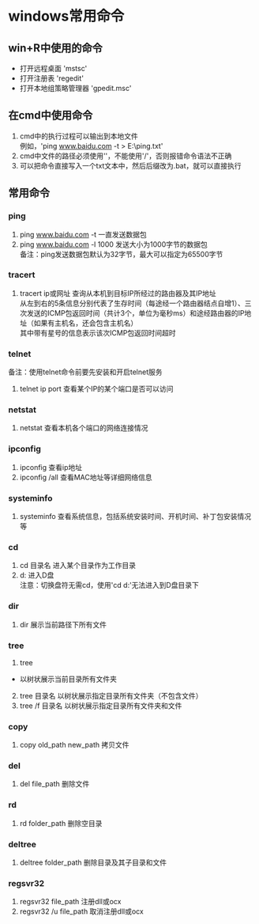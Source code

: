 # windows常用命令

## win+R中使用的命令
* 打开远程桌面
'mstsc'  
* 打开注册表
'regedit'  
* 打开本地组策略管理器 
'gpedit.msc'  


## 在cmd中使用命令
1. cmd中的执行过程可以输出到本地文件  
例如，'ping www.baidu.com -t > E:\ping.txt'  
2. cmd中文件的路径必须使用'\'，不能使用'/'，否则报错命令语法不正确  
3. 可以把命令直接写入一个txt文本中，然后后缀改为.bat，就可以直接执行


## 常用命令
### ping
1. ping www.baidu.com -t
一直发送数据包  
2. ping www.baidu.com -l 1000
发送大小为1000字节的数据包  
备注：ping发送数据包默认为32字节，最大可以指定为65500字节  

### tracert
1. tracert ip或网址
查询从本机到目标IP所经过的路由器及其IP地址  
从左到右的5条信息分别代表了生存时间（每途经一个路由器结点自增1）、三次发送的ICMP包返回时间（共计3个，单位为毫秒ms）和途经路由器的IP地址（如果有主机名，还会包含主机名）  
其中带有星号的信息表示该次ICMP包返回时间超时  

### telnet
备注：使用telnet命令前要先安装和开启telnet服务  
1. telnet ip port
查看某个IP的某个端口是否可以访问  

### netstat
1. netstat
查看本机各个端口的网络连接情况  

### ipconfig
1. ipconfig
查看ip地址  
2. ipconfig /all
查看MAC地址等详细网络信息  

### systeminfo
1. systeminfo
查看系统信息，包括系统安装时间、开机时间、补丁包安装情况等  

### cd
1. cd 目录名
进入某个目录作为工作目录  
2. d:
进入D盘  
注意：切换盘符无需cd，使用'cd d:'无法进入到D盘目录下  

### dir
1. dir
展示当前路径下所有文件

### tree
1. tree
* 以树状展示当前目录所有文件夹  
2. tree 目录名
以树状展示指定目录所有文件夹（不包含文件）  
3. tree /f 目录名
以树状展示指定目录所有文件夹和文件  

### copy
1. copy old_path new_path
拷贝文件  

### del
1. del file_path
删除文件  

### rd
1. rd folder_path
删除空目录  

### deltree
1. deltree folder_path
删除目录及其子目录和文件  

### regsvr32
1. regsvr32 file_path
注册dll或ocx  
2. regsvr32 /u file_path
取消注册dll或ocx  